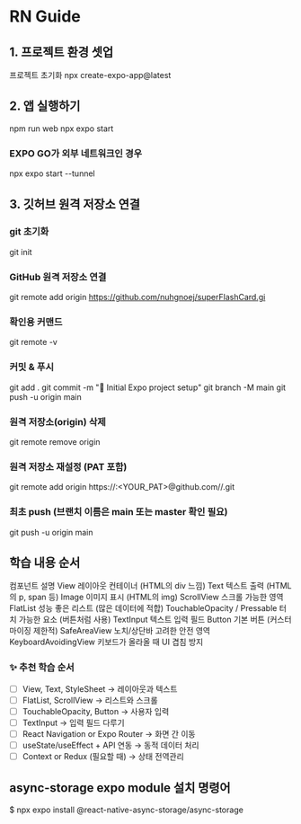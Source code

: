 # RN Guide

## 1. 프로젝트 환경 셋업

프로젝트 초기화
npx create-expo-app@latest

## 2. 앱 실행하기

npm run web
npx expo start

### EXPO GO가 외부 네트워크인 경우

npx expo start --tunnel

## 3. 깃허브 원격 저장소 연결

### git 초기화

git init

### GitHub 원격 저장소 연결

git remote add origin https://github.com/nuhgnoej/superFlashCard.gi

### 확인용 커맨드

git remote -v

### 커밋 & 푸시

git add .
git commit -m "🎉 Initial Expo project setup"
git branch -M main
git push -u origin main

### 원격 저장소(origin) 삭제

git remote remove origin

### 원격 저장소 재설정 (PAT 포함)

git remote add origin https://<USERNAME>:<YOUR_PAT>@github.com/<USERNAME>/<REPO>.git

### 최초 push (브랜치 이름은 main 또는 master 확인 필요)

git push -u origin main

## 학습 내용 순서

컴포넌트 설명
View 레이아웃 컨테이너 (HTML의 div 느낌)
Text 텍스트 출력 (HTML의 p, span 등)
Image 이미지 표시 (HTML의 img)
ScrollView 스크롤 가능한 영역
FlatList 성능 좋은 리스트 (많은 데이터에 적합)
TouchableOpacity / Pressable 터치 가능한 요소 (버튼처럼 사용)
TextInput 텍스트 입력 필드
Button 기본 버튼 (커스터마이징 제한적)
SafeAreaView 노치/상단바 고려한 안전 영역
KeyboardAvoidingView 키보드가 올라올 때 UI 겹침 방지

### ✨ 추천 학습 순서

- [ ] View, Text, StyleSheet → 레이아웃과 텍스트
- [ ] FlatList, ScrollView → 리스트와 스크롤
- [ ] TouchableOpacity, Button → 사용자 입력
- [ ] TextInput → 입력 필드 다루기
- [ ] React Navigation or Expo Router → 화면 간 이동
- [ ] useState/useEffect + API 연동 → 동적 데이터 처리
- [ ] Context or Redux (필요할 때) → 상태 전역관리

## async-storage expo module 설치 명령어

$ npx expo install @react-native-async-storage/async-storage
